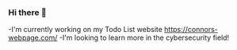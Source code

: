 ### Hi there 👋
-I'm currently working on my Todo List website https://connors-webpage.com/
-I'm looking to learn more in the cybersecurity field!

<!--
**connordevitt/connordevitt** is a ✨ _special_ ✨ repository because its `README.md` (this file) appears on your GitHub profile.


-->
